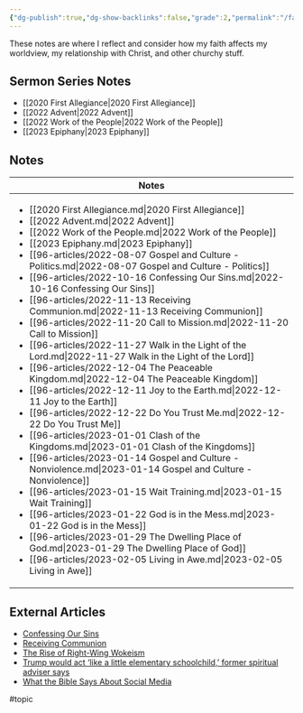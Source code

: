 ```yaml
---
{"dg-publish":true,"dg-show-backlinks":false,"grade":2,"permalink":"/faith/","dgShowBacklinks":false,"dgPassFrontmatter":true}
---
```



These notes are where I reflect and consider how my faith affects my worldview, my relationship with Christ, and other churchy stuff.

## Sermon Series Notes

- [[2020 First Allegiance\|2020 First Allegiance]]
- [[2022 Advent\|2022 Advent]]
- [[2022 Work of the People\|2022 Work of the People]]
- [[2023 Epiphany\|2023 Epiphany]]


## Notes

| Notes                                                                                                                                                                                                                                                                                                                                                                                                                                                                                                                                                                                                                                                                                                                                                                                                                                                                                                                                                                                                                                                                                                                                                                                                                                                                                                                                                                                                                                                                                                                                                                                         |
| --------------------------------------------------------------------------------------------------------------------------------------------------------------------------------------------------------------------------------------------------------------------------------------------------------------------------------------------------------------------------------------------------------------------------------------------------------------------------------------------------------------------------------------------------------------------------------------------------------------------------------------------------------------------------------------------------------------------------------------------------------------------------------------------------------------------------------------------------------------------------------------------------------------------------------------------------------------------------------------------------------------------------------------------------------------------------------------------------------------------------------------------------------------------------------------------------------------------------------------------------------------------------------------------------------------------------------------------------------------------------------------------------------------------------------------------------------------------------------------------------------------------------------------------------------------------------------------------- |
| <ul><li>[[2020 First Allegiance.md\\|2020 First Allegiance]]</li><li>[[2022 Advent.md\\|2022 Advent]]</li><li>[[2022 Work of the People.md\\|2022 Work of the People]]</li><li>[[2023 Epiphany.md\\|2023 Epiphany]]</li><li>[[96-articles/2022-08-07 Gospel and Culture - Politics.md\\|2022-08-07 Gospel and Culture - Politics]]</li><li>[[96-articles/2022-10-16 Confessing Our Sins.md\\|2022-10-16 Confessing Our Sins]]</li><li>[[96-articles/2022-11-13 Receiving Communion.md\\|2022-11-13 Receiving Communion]]</li><li>[[96-articles/2022-11-20 Call to Mission.md\\|2022-11-20 Call to Mission]]</li><li>[[96-articles/2022-11-27 Walk in the Light of the Lord.md\\|2022-11-27 Walk in the Light of the Lord]]</li><li>[[96-articles/2022-12-04 The Peaceable Kingdom.md\\|2022-12-04 The Peaceable Kingdom]]</li><li>[[96-articles/2022-12-11 Joy to the Earth.md\\|2022-12-11 Joy to the Earth]]</li><li>[[96-articles/2022-12-22 Do You Trust Me.md\\|2022-12-22 Do You Trust Me]]</li><li>[[96-articles/2023-01-01 Clash of the Kingdoms.md\\|2023-01-01 Clash of the Kingdoms]]</li><li>[[96-articles/2023-01-14 Gospel and Culture - Nonviolence.md\\|2023-01-14 Gospel and Culture - Nonviolence]]</li><li>[[96-articles/2023-01-15 Wait Training.md\\|2023-01-15 Wait Training]]</li><li>[[96-articles/2023-01-22 God is in the Mess.md\\|2023-01-22 God is in the Mess]]</li><li>[[96-articles/2023-01-29 The Dwelling Place of God.md\\|2023-01-29 The Dwelling Place of God]]</li><li>[[96-articles/2023-02-05 Living in Awe.md\\|2023-02-05 Living in Awe]]</li></ul> |


## External Articles

- [Confessing Our Sins](https://www.youtube.com/watch?v=vQvhynwhYws)
- [Receiving Communion](https://www.youtube.com/watch?v=sSl4yYrKfPs)
- [The Rise of Right-Wing Wokeism](https://www.thegospelcoalition.org/reviews/christian-nationalism-wolfe/)
- [Trump would act ‘like a little elementary schoolchild,’ former spiritual adviser says](https://www.washingtonpost.com/politics/2022/11/17/trump-spiritual-adviser-criticism-child/)
- [What the Bible Says About Social Media](https://www.thegospelcoalition.org/article/what-bible-social-media/)


#topic  